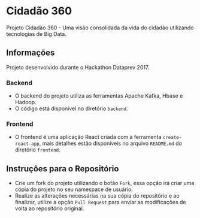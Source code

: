 # Cidadão 360

Projeto Cidadão 360 - Uma visão consolidada da vida do cidadão utilizando tecnologias de Big Data.

## Informações

Projeto desenvolvido durante o Hackathon Dataprev 2017.

### Backend

- O backend do projeto utiliza as ferramentas Apache Kafka, Hbase e Hadoop.
- O código está disponível no diretório `backend`.

### Frontend

- O frontend é uma aplicação React criada com a ferramenta `create-react-app`, mais detalhes estão disponíveis no arquivo `README.md` do diretório `frontend`.

## Instruções para o Repositório

- Crie um fork do projeto utilizando o botão `Fork`, essa opção irá criar uma cópia do projeto no seu namespace de usuário.
- Realize as alterações necessárias na sua cópia do repositório e ao finalizar, utilize a opção `Pull Request` para enviar as modificações de volta ao repositório original.

